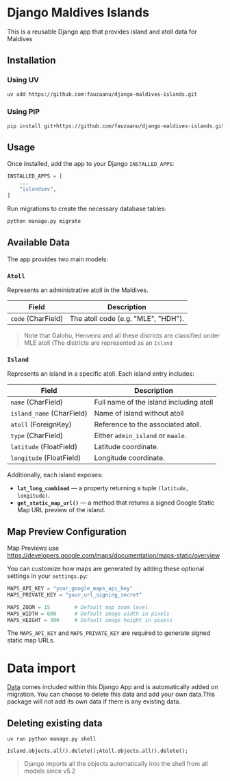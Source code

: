 # Django Maldives Islands

This is a reusable Django app that provides island and atoll data for Maldives

## Installation

### Using UV

```bash
uv add https://github.com:fauzaanu/django-maldives-islands.git
```

### Using PIP

```bash
pip install git+https://github.com/fauzaanu/django-maldives-islands.git
```

## Usage

Once installed, add the app to your Django `INSTALLED_APPS`:

```python
INSTALLED_APPS = [
    ...
    "islandsmv",
]
```

Run migrations to create the necessary database tables:

```bash
python manage.py migrate
```

## Available Data

The app provides two main models:

### `Atoll`

Represents an administrative atoll in the Maldives.

| Field              | Description                        |
| ------------------ | ---------------------------------- |
| `code` (CharField) | The atoll code (e.g. "MLE", "HDH"). |

> Note that Galohu, Henveiru and all these districts are classified under MLE atoll (The districts are represented as an `Island`

### `Island`

Represents an island in a specific atoll. Each island entry includes:

| Field                     | Description                        |
| ------------------------- | ---------------------------------- |
| `name` (CharField)        | Full name of the island including atoll           |
| `island_name` (CharField) | Name of island without atoll           |
| `atoll` (ForeignKey)      | Reference to the associated atoll. |
| `type` (CharField)        | Either `admin_island` or `maale`.  |
| `latitude` (FloatField)   | Latitude coordinate.               |
| `longitude` (FloatField)  | Longitude coordinate.              |

Additionally, each island exposes:

* **`lat_long_combined`** — a property returning a tuple `(latitude, longitude)`.
* **`get_static_map_url()`** — a method that returns a signed Google Static Map URL preview of the island.

## Map Preview Configuration
Map Previews use https://developers.google.com/maps/documentation/maps-static/overview

You can customize how maps are generated by adding these optional settings in your `settings.py`:

```python
MAPS_API_KEY = "your_google_maps_api_key"
MAPS_PRIVATE_KEY = "your_url_signing_secret"

MAPS_ZOOM = 15        # Default map zoom level
MAPS_WIDTH = 600      # Default image width in pixels
MAPS_HEIGHT = 300     # Default image height in pixels
```

The `MAPS_API_KEY` and `MAPS_PRIVATE_KEY` are required to generate signed static map URLs.

# Data import

[Data](https://github.com/fauzaanu/django-maldives-islands/blob/main/src/islandsmv/fixtures/island.json) comes included within this Django App and is automatically added on migration. You can choose to delete this data and add your own data.This package will not add its own data if there is any existing data.

## Deleting existing data

```shell
uv run python manage.py shell
```

```shell
Island.objects.all().delete();Atoll.objects.all().delete();
```

> Django imports all the objects automatically into the shell from all models since v5.2

